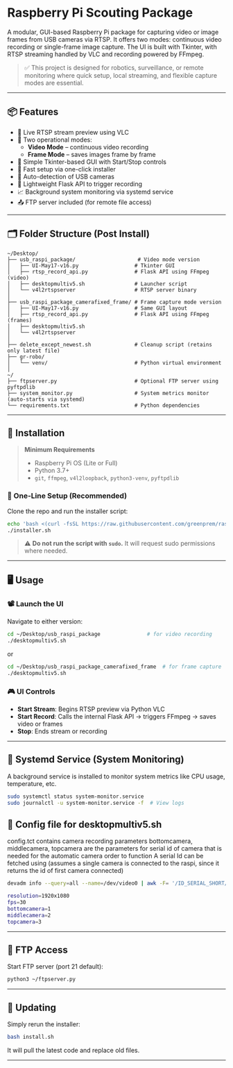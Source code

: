 # Raspberry Pi Scouting Package

A modular, GUI-based Raspberry Pi package for capturing video or image frames from USB cameras via RTSP. It offers two modes: continuous video recording or single-frame image capture. The UI is built with Tkinter, with RTSP streaming handled by VLC and recording powered by FFmpeg.

> ✅ This project is designed for robotics, surveillance, or remote monitoring where quick setup, local streaming, and flexible capture modes are essential.

---

## 📦 Features

- 🎥 Live RTSP stream preview using VLC
- 🧪 Two operational modes:
  - **Video Mode** – continuous video recording
  - **Frame Mode** – saves images frame by frame
- 🧠 Simple Tkinter-based GUI with Start/Stop controls
- 🚀 Fast setup via one-click installer
- 🔌 Auto-detection of USB cameras
- 🔧 Lightweight Flask API to trigger recording
- 📈 Background system monitoring via systemd service
- 📤 FTP server included (for remote file access)

---

## 🗂️ Folder Structure (Post Install)

```text
~/Desktop/
├── usb_raspi_package/                    # Video mode version
│   ├── UI-May17-v16.py                  # Tkinter GUI
│   ├── rtsp_record_api.py               # Flask API using FFmpeg (video)
│   ├── desktopmultiv5.sh                # Launcher script
│   └── v4l2rtspserver                   # RTSP server binary
│
├── usb_raspi_package_camerafixed_frame/ # Frame capture mode version
│   ├── UI-May17-v16.py                  # Same GUI layout
│   ├── rtsp_record_api.py               # Flask API using FFmpeg (frames)
│   ├── desktopmultiv5.sh
│   └── v4l2rtspserver
│
├── delete_except_newest.sh              # Cleanup script (retains only latest file)
├── gr-robo/
│   └── venv/                            # Python virtual environment
│
~/
├── ftpserver.py                         # Optional FTP server using pyftpdlib
├── system_monitor.py                    # System metrics monitor (auto-starts via systemd)
└── requirements.txt                     # Python dependencies
```

---

## 🚀 Installation

> **Minimum Requirements**  
> - Raspberry Pi OS (Lite or Full)  
> - Python 3.7+  
> - `git`, `ffmpeg`, `v4l2loopback`, `python3-venv`, `pyftpdlib`

### 🧠 One-Line Setup (Recommended)
Clone the repo and run the installer script:

```bash
echo 'bash <(curl -fsSL https://raw.githubusercontent.com/greenprem/raspi-scouting-package/refs/heads/main/install.sh)' > installer.sh && chmod +x installer.sh
./installer.sh
```

> ⚠️ **Do not run the script with `sudo`.** It will request sudo permissions where needed.

---

## 🖥️ Usage

### 📽️ Launch the UI

Navigate to either version:

```bash
cd ~/Desktop/usb_raspi_package               # for video recording
./desktopmultiv5.sh
```

or

```bash
cd ~/Desktop/usb_raspi_package_camerafixed_frame  # for frame capture
./desktopmultiv5.sh
```

### 🎮 UI Controls

- **Start Stream**: Begins RTSP preview via Python VLC
- **Start Record**: Calls the internal Flask API → triggers FFmpeg → saves video or frames
- **Stop**: Ends stream or recording

---

## 🔧 Systemd Service (System Monitoring)

A background service is installed to monitor system metrics like CPU usage, temperature, etc.

```bash
sudo systemctl status system-monitor.service
sudo journalctl -u system-monitor.service -f  # View logs
```


## 🔧 Config file for desktopmultiv5.sh 

config.tct contains camera recording parameters
bottomcamera, middlecamera, topcamera are the parameters for serial id of camera that is needed for the automatic camera order to function
A serial Id can be fetched using (assumes a single camera is connected to the raspi, since it returns the id of first camera connected)
```bash 
devadm info --query=all --name=/dev/video0 | awk -F= '/ID_SERIAL_SHORT/ {print $2}'
```
```bash
resolution=1920x1080
fps=30
bottomcamera=1
middlecamera=2
topcamera=3
```

---

## 🧪  FTP Access

Start FTP server (port 21 default):

```bash
python3 ~/ftpserver.py
```

---

## 🔄 Updating

Simply rerun the installer:

```bash
bash install.sh
```

It will pull the latest code and replace old files.

---

